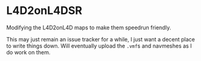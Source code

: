 # L4D2onL4DSR
Modifying the L4D2onL4D maps to make them speedrun friendly.

This may just remain an issue tracker for a while, I just want a decent place to write things down. Will eventually upload the `.vmf`s and navmeshes as I do work on them.
